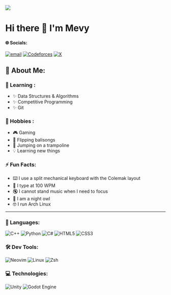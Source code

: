 [![](https://visitcount.itsvg.in/api?id=Mevy&icon=0&color=0)](https://visitcount.itsvg.in)

# Hi there 👋 I'm Mevy
#### 🌐 Socials:
[![email](https://img.shields.io/badge/Email-D14836?logo=gmail&logoColor=white)](mailto:mevydev@proton.me) [![Codeforces](https://img.shields.io/badge/Codeforces-445f9d?logo=Codeforces&logoColor=white)](https://codeforces.com/profile/Mevy) [![X](https://img.shields.io/badge/X-black.svg?logo=X&logoColor=white)](https://x.com/@mevydev)

## 💫 About Me:

### 🧠 Learning :
- ✨ Data Structures & Algorithms
- ✨ Competitive Programming
- ✨ Git

### 🌟 Hobbies : 
- 🎮 Gaming
- 🔪 Flipping balisongs
- 🦘 Jumping on a trampoline
- 💡 Learning new things

### ⚡ Fun Facts:
- ⌨️ I use a split mechanical keyboard with the Colemak layout
- 💨 I type at 100 WPM
- 🔇 I cannot stand music when I need to focus
- 🌙 I am a night owl
- 🤓 I run Arch Linux

---

### 🧮 Languages:
![C++](https://img.shields.io/badge/c++-%2300599C.svg?style=for-the-badge&logo=c%2B%2B&logoColor=white) ![Python](https://img.shields.io/badge/python-3670A0?style=for-the-badge&logo=python&logoColor=ffdd54) ![C#](https://img.shields.io/badge/c%23-%23239120.svg?style=for-the-badge&logo=csharp&logoColor=white) ![HTML5](https://img.shields.io/badge/html5-%23E34F26.svg?style=for-the-badge&logo=html5&logoColor=white)  ![CSS3](https://img.shields.io/badge/css3-%231572B6.svg?style=for-the-badge&logo=css3&logoColor=white)
### 🛠️ Dev Tools:
![Neovim](https://img.shields.io/badge/Neovim-57A143?logo=neovim&logoColor=white&style=for-the-badge) ![Linux](https://img.shields.io/badge/Linux-FCC624?style=for-the-badge&logo=linux&logoColor=black) ![Zsh](https://img.shields.io/badge/Zsh-F15A24?style=for-the-badge&logo=Zsh&logoColor=white) 
### 💻 Technologies:
![Unity](https://img.shields.io/badge/unity-%23000000.svg?style=for-the-badge&logo=unity&logoColor=white) ![Godot Engine](https://img.shields.io/badge/GODOT-%23FFFFFF.svg?style=for-the-badge&logo=godot-engine) 
